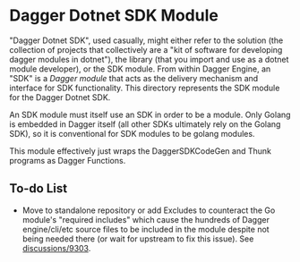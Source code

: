 # Dagger Dotnet SDK Module

"Dagger Dotnet SDK", used casually, might either refer to the solution (the collection of projects that collectively are a "kit of software for developing dagger modules in dotnet"), the library (that you import and use as a dotnet module developer), or the SDK module.  From within Dagger Engine, an "SDK" is a _Dagger module_ that acts as the delivery mechanism and interface for SDK functionality.  This directory represents the SDK module for the Dagger Dotnet SDK.

An SDK module must itself use an SDK in order to be a module.  Only Golang is embedded in Dagger itself (all other SDKs ultimately rely on the Golang SDK), so it is conventional for SDK modules to be golang modules.

This module effectively just wraps the DaggerSDKCodeGen and Thunk programs as Dagger Functions.

## To-do List

- Move to standalone repository or add Excludes to counteract the Go module's "required includes" which cause the hundreds of Dagger engine/cli/etc source files to be included in the module despite not being needed there (or wait for upstream to fix this issue).  See [discussions/9303](https://github.com/dagger/dagger/discussions/9303).
